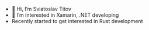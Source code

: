- 👋 Hi, I’m Sviatoslav Titov
- 👀 I’m interested in Xamarin, .NET developing
- Recently started to get interested in Rust development

<!---
SvTitov/SvTitov is a ✨ special ✨ repository because its `README.md` (this file) appears on your GitHub profile.
You can click the Preview link to take a look at your changes.
--->
